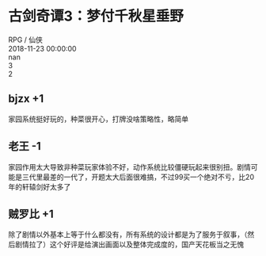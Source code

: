



# 古剑奇谭3：梦付千秋星垂野
  
RPG / 仙侠  
2018-11-23 00:00:00  
nan  
3  
2
## bjzx +1


家园系统挺好玩的，种菜很开心，打牌没啥策略性，略简单
## 老王 -1


家园作用太大导致非种菜玩家体验不好，动作系统比较僵硬玩起来很别扭。剧情可能是三代里最差的一代了，开题太大后面很难搞，不过99买一个绝对不亏，比20年的轩辕剑好太多了
## 贼罗比 +1


除了剧情以外基本上等于什么都没有，所有系统的设计都是为了服务于叙事，（然后剧情拉了）这个好评是给演出画面以及整体完成度的，国产天花板当之无愧